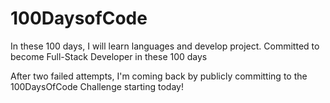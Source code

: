 # 100DaysofCode
In these 100 days, I will learn languages and develop project.
Committed to become Full-Stack Developer in these 100 days

After two failed attempts, I'm coming back by publicly committing to the 100DaysOfCode Challenge starting today!
